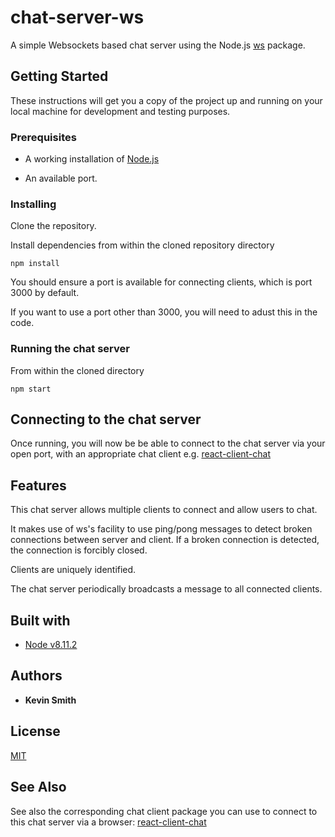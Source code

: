 # chat-server-ws

A simple Websockets based chat server using the Node.js [ws](https://github.com/websockets/ws) package.

## Getting Started

These instructions will get you a copy of the project up and running on your local machine for development and testing purposes.

### Prerequisites

* A working installation of [Node.js](https://nodejs.org/en/)


* An available port.


### Installing

Clone the repository.

Install dependencies from within the cloned repository directory

```
npm install
```

You should ensure a port is available for connecting clients, which
is port 3000 by default.

If you want to use a port other than 3000, you will need to adust this in the code.

### Running the chat server

From within the cloned directory

```
npm start
```
## Connecting to the chat server

Once running, you will now be be able to connect to the chat server via your open port,
with an appropriate chat client e.g.
[react-client-chat](https://github.com/kevin2244/react-client-chat)

## Features

This chat server allows multiple clients to connect and allow users to chat.

It makes use of ws's facility to use ping/pong messages to detect broken connections
between server and client. If a broken connection is detected, the connection is
forcibly closed.

Clients are uniquely identified.

The chat server periodically broadcasts a message to all connected clients.

## Built with

* [Node v8.11.2](https://nodejs.org/en/)

## Authors

* **Kevin Smith**

## License

[MIT](https://github.com/kevin2244/chat-server-ws/blob/master/LICENSE.md)


## See Also
See also the corresponding chat client package you can use to connect to this chat server via a browser:
[react-client-chat](https://github.com/kevin2244/react-client-chat)
